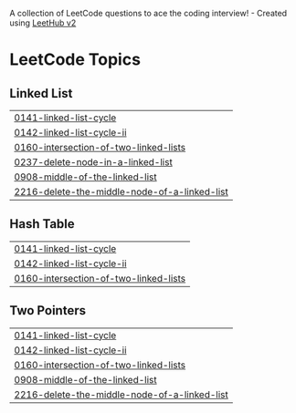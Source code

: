 A collection of LeetCode questions to ace the coding interview! - Created using [LeetHub v2](https://github.com/arunbhardwaj/LeetHub-2.0)
<!---LeetCode Topics Start-->
# LeetCode Topics
## Linked List
|  |
| ------- |
| [0141-linked-list-cycle](https://github.com/cyCaffine/Leetcode/tree/master/0141-linked-list-cycle) |
| [0142-linked-list-cycle-ii](https://github.com/cyCaffine/Leetcode/tree/master/0142-linked-list-cycle-ii) |
| [0160-intersection-of-two-linked-lists](https://github.com/cyCaffine/Leetcode/tree/master/0160-intersection-of-two-linked-lists) |
| [0237-delete-node-in-a-linked-list](https://github.com/cyCaffine/Leetcode/tree/master/0237-delete-node-in-a-linked-list) |
| [0908-middle-of-the-linked-list](https://github.com/cyCaffine/Leetcode/tree/master/0908-middle-of-the-linked-list) |
| [2216-delete-the-middle-node-of-a-linked-list](https://github.com/cyCaffine/Leetcode/tree/master/2216-delete-the-middle-node-of-a-linked-list) |
## Hash Table
|  |
| ------- |
| [0141-linked-list-cycle](https://github.com/cyCaffine/Leetcode/tree/master/0141-linked-list-cycle) |
| [0142-linked-list-cycle-ii](https://github.com/cyCaffine/Leetcode/tree/master/0142-linked-list-cycle-ii) |
| [0160-intersection-of-two-linked-lists](https://github.com/cyCaffine/Leetcode/tree/master/0160-intersection-of-two-linked-lists) |
## Two Pointers
|  |
| ------- |
| [0141-linked-list-cycle](https://github.com/cyCaffine/Leetcode/tree/master/0141-linked-list-cycle) |
| [0142-linked-list-cycle-ii](https://github.com/cyCaffine/Leetcode/tree/master/0142-linked-list-cycle-ii) |
| [0160-intersection-of-two-linked-lists](https://github.com/cyCaffine/Leetcode/tree/master/0160-intersection-of-two-linked-lists) |
| [0908-middle-of-the-linked-list](https://github.com/cyCaffine/Leetcode/tree/master/0908-middle-of-the-linked-list) |
| [2216-delete-the-middle-node-of-a-linked-list](https://github.com/cyCaffine/Leetcode/tree/master/2216-delete-the-middle-node-of-a-linked-list) |
<!---LeetCode Topics End-->